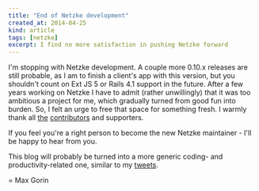 ```yaml
---
title: "End of Netzke development"
created_at: 2014-04-25
kind: article
tags: [netzke]
excerpt: I find no more satisfaction in pushing Netzke forward
---
```

I'm stopping with Netzke development. A couple more 0.10.x releases are still probable, as I am to finish a client's app with this version, but you shouldn't count on Ext JS 5 or Rails 4.1 support in the future. After a few years working on Netzke I have to admit (rather unwillingly) that it was too ambitious a project for me, which gradually turned from good fun into burden. So, I felt an urge to free that space for something fresh. I warmly thank all [the](https://github.com/netzke/netzke-core/graphs/contributors) [contributors](https://github.com/netzke/netzke-basepack/graphs/contributors) and supporters.

If you feel you're a right person to become the new Netzke maintainer - I'll be happy to hear from you.

This blog will probably be turned into a more generic coding- and productivity-related one, similar to my [tweets](https://twitter.com/mxgrn).

= Max Gorin
